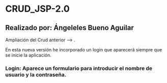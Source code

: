 # CRUD_JSP-2.0
## Realizado por: Ángeleles Bueno Aguilar

Ampliación del Crud anterior --> <a href="https://github.com/angelesbueno/CRUD_JSP"></a>.

En esta nueva versión he incorporado un login que aparecerá siempre que se inicie la aplicación.

### Login: Aparece un formulario para introducir el nombre de usuario y la contraseña.

